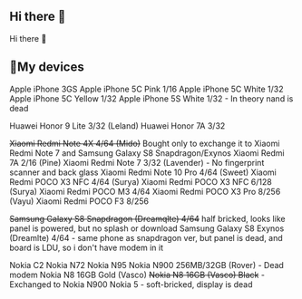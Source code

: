 ## Hi there 👋

Hi there 👋

## 📱My devices

Apple iPhone 3GS
Apple iPhone 5C Pink 1/16
Apple iPhone 5C White 1/32
Apple iPhone 5C Yellow 1/32
Apple iPhone 5S White 1/32 - In theory nand is dead

Huawei Honor 9 Lite 3/32 (Leland)
Huawei Honor 7A 3/32

~~Xiaomi Redmi Note 4X 4/64 (Mido)~~ Bought only to exchange it to Xiaomi Redmi Note 7 and Samsung Galaxy S8 Snapdragon/Exynos
Xiaomi Redmi 7A 2/16 (Pine) 
Xiaomi Redmi Note 7 3/32 (Lavender) - No fingerprint scanner and back glass
Xiaomi Redmi Note 10 Pro 4/64 (Sweet)
Xiaomi Redmi POCO X3 NFC 4/64 (Surya)
Xiaomi Redmi POCO X3 NFC 6/128 (Surya)
Xiaomi Redmi POCO M3 4/64
Xiaomi Redmi POCO X3 Pro 8/256 (Vayu)
Xiaomi Redmi POCO F3 8/256

~~Samsung Galaxy S8 Snapdragon (Dreamqlte) 4/64~~ half bricked, looks like panel is powered, but no splash or download
Samsung Galaxy S8 Exynos (Dreamlte) 4/64 - same phone as snapdragon ver, but panel is dead, and board is LDU, so i don't have modem in it

Nokia C2
Nokia N72
Nokia N95
Nokia N900 256MB/32GB (Rover) - Dead modem
Nokia N8 16GB Gold (Vasco)
~~Nokia N8 16GB (Vasco) Black~~ - Exchanged to Nokia N900
Nokia 5 - soft-bricked, display is dead
